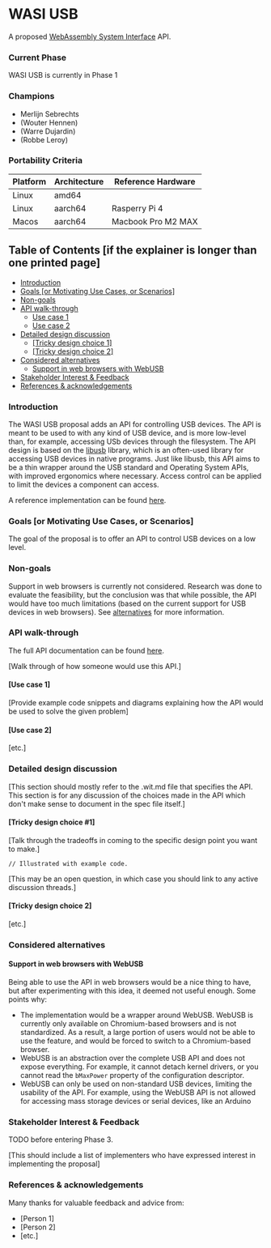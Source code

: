 # WASI USB

A proposed [WebAssembly System Interface](https://github.com/WebAssembly/WASI) API.

### Current Phase

WASI USB is currently in Phase 1

### Champions

<!---
Please limit to one champion per company or organization
-->
- Merlijn Sebrechts
- (Wouter Hennen)
- (Warre Dujardin)
- (Robbe Leroy)

### Portability Criteria

| Platform | Architecture | Reference Hardware |
|----------|--------------|--------------------|
| Linux    | amd64        |                    |
| Linux    | aarch64      | Rasperry Pi 4      |
| Macos    | aarch64      | Macbook Pro M2 MAX |

## Table of Contents [if the explainer is longer than one printed page]

- [Introduction](#introduction)
- [Goals [or Motivating Use Cases, or Scenarios]](#goals-or-motivating-use-cases-or-scenarios)
- [Non-goals](#non-goals)
- [API walk-through](#api-walk-through)
  - [Use case 1](#use-case-1)
  - [Use case 2](#use-case-2)
- [Detailed design discussion](#detailed-design-discussion)
  - [[Tricky design choice 1]](#tricky-design-choice-1)
  - [[Tricky design choice 2]](#tricky-design-choice-2)
- [Considered alternatives](#considered-alternatives)
  - [Support in web browsers with WebUSB](#support-in-web-browsers-with-webusb)
- [Stakeholder Interest & Feedback](#stakeholder-interest--feedback)
- [References & acknowledgements](#references--acknowledgements)

### Introduction

The WASI USB proposal adds an API for controlling USB devices. The API is meant to be used to with any kind of USB device, and is more low-level than, for example, accessing USb devices through the filesystem. The API design is based on the [libusb](https://libusb.info/) library, which is an often-used library for accessing USB devices in native programs. Just like libusb, this API aims to be a thin wrapper around the USB standard and Operating System APIs, with improved ergonomics where necessary. Access control can be applied to limit the devices a component can access.

A reference implementation can be found [here](https://github.com/Wouter01/USB_WASI).

### Goals [or Motivating Use Cases, or Scenarios]

The goal of the proposal is to offer an API to control USB devices on a low level.

### Non-goals

Support in web browsers is currently not considered. Research was done to evaluate the feasibility, but the conclusion was that while possible, the API would have too much limitations (based on the current support for USB devices in web browsers). See [alternatives](#support-in-web-browsers-with-webusb) for more information.

### API walk-through

The full API documentation can be found [here](wasi-proposal-template.md).

[Walk through of how someone would use this API.]

#### [Use case 1]

[Provide example code snippets and diagrams explaining how the API would be used to solve the given problem]

#### [Use case 2]

[etc.]

### Detailed design discussion

[This section should mostly refer to the .wit.md file that specifies the API. This section is for any discussion of the choices made in the API which don't make sense to document in the spec file itself.]

#### [Tricky design choice #1]

[Talk through the tradeoffs in coming to the specific design point you want to make.]

```
// Illustrated with example code.
```

[This may be an open question, in which case you should link to any active discussion threads.]

#### [Tricky design choice 2]

[etc.]

### Considered alternatives

#### Support in web browsers with WebUSB
Being able to use the API in web browsers would be a nice thing to have, but after experimenting with this idea, it deemed not useful enough. Some points why:
- The implementation would be a wrapper around WebUSB. WebUSB is currently only available on Chromium-based browsers and is not standardized. As a result, a large portion of users would not be able to use the feature, and would be forced to switch to a Chromium-based browser.
- WebUSB is an abstraction over the complete USB API and does not expose everything. For example, it cannot detach kernel drivers, or you cannot read the `bMaxPower` property of the configuration descriptor.
- WebUSB can only be used on non-standard USB devices, limiting the usability of the API. For example, using the WebUSB API is not allowed for accessing mass storage devices or serial devices, like an Arduino

### Stakeholder Interest & Feedback

TODO before entering Phase 3.

[This should include a list of implementers who have expressed interest in implementing the proposal]

### References & acknowledgements

Many thanks for valuable feedback and advice from:

- [Person 1]
- [Person 2]
- [etc.]
